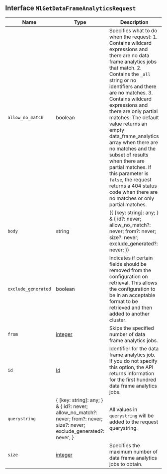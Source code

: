 ## Interface `MlGetDataFrameAnalyticsRequest`

| Name | Type | Description |
| - | - | - |
| `allow_no_match` | boolean | Specifies what to do when the request: 1. Contains wildcard expressions and there are no data frame analytics jobs that match. 2. Contains the `_all` string or no identifiers and there are no matches. 3. Contains wildcard expressions and there are only partial matches. The default value returns an empty data_frame_analytics array when there are no matches and the subset of results when there are partial matches. If this parameter is `false`, the request returns a 404 status code when there are no matches or only partial matches. |
| `body` | string | ({ [key: string]: any; } & { id?: never; allow_no_match?: never; from?: never; size?: never; exclude_generated?: never; }) | All values in `body` will be added to the request body. |
| `exclude_generated` | boolean | Indicates if certain fields should be removed from the configuration on retrieval. This allows the configuration to be in an acceptable format to be retrieved and then added to another cluster. |
| `from` | [integer](./integer.md) | Skips the specified number of data frame analytics jobs. |
| `id` | [Id](./Id.md) | Identifier for the data frame analytics job. If you do not specify this option, the API returns information for the first hundred data frame analytics jobs. |
| `querystring` | { [key: string]: any; } & { id?: never; allow_no_match?: never; from?: never; size?: never; exclude_generated?: never; } | All values in `querystring` will be added to the request querystring. |
| `size` | [integer](./integer.md) | Specifies the maximum number of data frame analytics jobs to obtain. |
